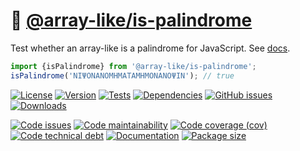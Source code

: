 :dango: [@array-like/is-palindrome](https://array-like.github.io/is-palindrome)
==

Test whether an array-like is a palindrome for JavaScript.
See [docs](https://array-like.github.io/is-palindrome/index.html).

```js
import {isPalindrome} from '@array-like/is-palindrome';
isPalindrome('ΝΙΨΟΝΑΝΟΜΗΜΑΤΑΜΗΜΟΝΑΝΟΨΙΝ'); // true
```

[![License](https://img.shields.io/github/license/array-like/is-palindrome.svg)](https://raw.githubusercontent.com/array-like/is-palindrome/main/LICENSE)
[![Version](https://img.shields.io/npm/v/@array-like/is-palindrome.svg)](https://www.npmjs.org/package/@array-like/is-palindrome)
[![Tests](https://img.shields.io/github/actions/workflow/status/array-like/is-palindrome/ci.yml?branch=main&event=push&label=tests)](https://github.com/array-like/is-palindrome/actions/workflows/ci.yml?query=branch:main)
[![Dependencies](https://img.shields.io/librariesio/github/array-like/is-palindrome.svg)](https://github.com/array-like/is-palindrome/network/dependencies)
[![GitHub issues](https://img.shields.io/github/issues/array-like/is-palindrome.svg)](https://github.com/array-like/is-palindrome/issues)
[![Downloads](https://img.shields.io/npm/dm/@array-like/is-palindrome.svg)](https://www.npmjs.org/package/@array-like/is-palindrome)

[![Code issues](https://img.shields.io/codeclimate/issues/array-like/is-palindrome.svg)](https://codeclimate.com/github/array-like/is-palindrome/issues)
[![Code maintainability](https://img.shields.io/codeclimate/maintainability/array-like/is-palindrome.svg)](https://codeclimate.com/github/array-like/is-palindrome/trends/churn)
[![Code coverage (cov)](https://img.shields.io/codecov/c/gh/array-like/is-palindrome/main.svg)](https://codecov.io/gh/array-like/is-palindrome)
[![Code technical debt](https://img.shields.io/codeclimate/tech-debt/array-like/is-palindrome.svg)](https://codeclimate.com/github/array-like/is-palindrome/trends/technical_debt)
[![Documentation](https://array-like.github.io/is-palindrome/badge.svg)](https://array-like.github.io/is-palindrome/source.html)
[![Package size](https://img.shields.io/bundlephobia/minzip/@array-like/is-palindrome)](https://bundlephobia.com/result?p=@array-like/is-palindrome)
